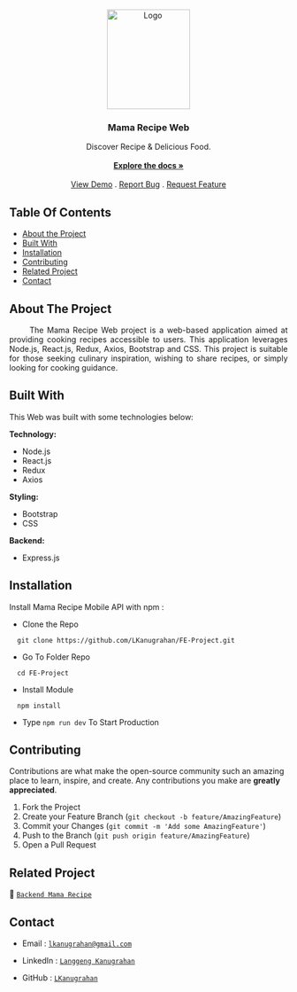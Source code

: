 <br/>
<p align="center">
  <a href="https://github.com/LKanugrahan/FE-Project">
    <img src="https://i.postimg.cc/JnsbMGwj/mamarecipe-logo.png" alt="Logo" width="150" height="180">
  </a>

  <h3 align="center">Mama Recipe Web</h3>

  <p align="center">
    Discover Recipe & Delicious Food.
    <br/>
    <br/>
    <a href="https://github.com/LKanugrahan/FE-Project"><strong>Explore the docs »</strong></a>
    <br/>
    <br/>
    <a href="https://github.com/LKanugrahan/FE-Project">View Demo</a>
    .
    <a href="https://github.com/LKanugrahan/FE-Project/issues">Report Bug</a>
    .
    <a href="https://github.com/LKanugrahan/FE-Project/issues">Request Feature</a>
  </p>
</p>

## Table Of Contents

* [About the Project](#about-the-project)
* [Built With](#built-with)
* [Installation](#installation)
* [Contributing](#contributing)
* [Related Project](#related-project)
* [Contact](#contact)

## About The Project

<p align="justify">
&nbsp;&nbsp;&nbsp;&nbsp;&nbsp;&nbsp;The Mama Recipe Web project is a web-based application aimed at providing cooking recipes accessible to users. This application leverages Node.js, React.js, Redux, Axios, Bootstrap and CSS. This project is suitable for those seeking culinary inspiration, wishing to share recipes, or simply looking for cooking guidance.</p>

## Built With

This Web was built with some technologies below:

**Technology:**
- Node.js
- React.js
- Redux
- Axios

**Styling:**
- Bootstrap
- CSS

**Backend:**
- Express.js

## Installation

Install Mama Recipe Mobile API with npm :

- Clone the Repo

```
  git clone https://github.com/LKanugrahan/FE-Project.git
```

- Go To Folder Repo

```
  cd FE-Project
```

- Install Module

```
  npm install
```

- Type  ```npm run dev``` To Start Production

## Contributing

Contributions are what make the open-source community such an amazing place to learn, inspire, and create. Any contributions you make are **greatly appreciated**.

1. Fork the Project
2. Create your Feature Branch (`git checkout -b feature/AmazingFeature`)
3. Commit your Changes (`git commit -m 'Add some AmazingFeature'`)
4. Push to the Branch (`git push origin feature/AmazingFeature`)
5. Open a Pull Request
    
## Related Project

:rocket: [`Backend Mama Recipe`](https://github.com/LKanugrahan/mamaRecipeAPI)

## Contact

- Email : [`lkanugrahan@gmail.com`](mailto:lkanugrahan@gmail.com)

- LinkedIn : [`Langgeng Kanugrahan`](https://www.linkedin.com/in/langgeng-kanugrahan/)

- GitHub : [`LKanugrahan`](https://github.com/LKanugrahan)
